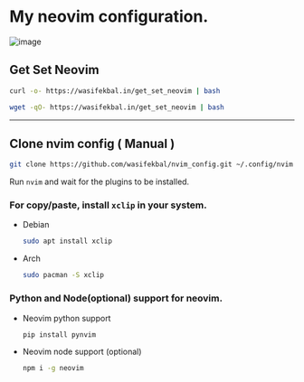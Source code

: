# My neovim configuration.
![image](https://github.com/wasifekbal/nvim_config/assets/59216684/9c7adebe-3a9d-4ae9-b816-256f0df4444b)

## **Get Set Neovim**
```bash
curl -o- https://wasifekbal.in/get_set_neovim | bash
```
```bash
wget -qO- https://wasifekbal.in/get_set_neovim | bash
```
---------------------
## Clone nvim config ( Manual )

```bash
git clone https://github.com/wasifekbal/nvim_config.git ~/.config/nvim
```
Run `nvim` and wait for the plugins to be installed.

### For copy/paste, install `xclip` in your system.
- Debian
  ```bash
  sudo apt install xclip
  ```
- Arch
  ```bash
  sudo pacman -S xclip
  ```

### Python and Node(optional) support for neovim.
- Neovim python support

  ```bash
  pip install pynvim
  ```
  
- Neovim node support (optional)

  ```bash
  npm i -g neovim
  ```
